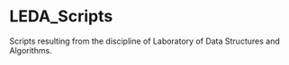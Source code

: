 # LEDA_Scripts

Scripts resulting from the discipline of Laboratory of Data Structures and Algorithms.
